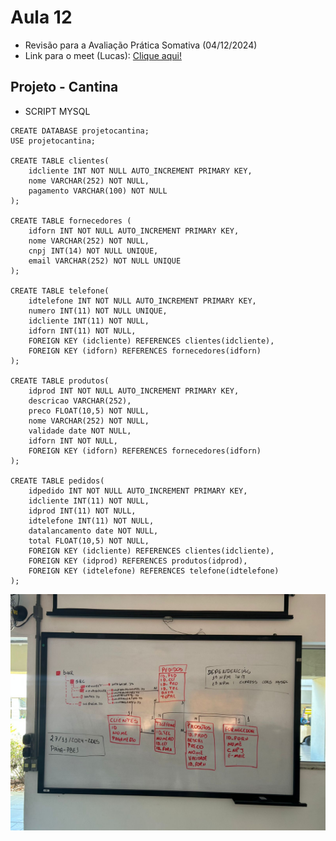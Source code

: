 # Aula 12
- Revisão para a Avaliação Prática Somativa (04/12/2024)
- Link para o meet (Lucas): <a href="https://meet.google.com/rff-pqep-ece">Clique aqui!</a>

## Projeto - Cantina

- SCRIPT MYSQL
```
CREATE DATABASE projetocantina;
USE projetocantina;

CREATE TABLE clientes(
    idcliente INT NOT NULL AUTO_INCREMENT PRIMARY KEY,
    nome VARCHAR(252) NOT NULL,
    pagamento VARCHAR(100) NOT NULL
);

CREATE TABLE fornecedores (
    idforn INT NOT NULL AUTO_INCREMENT PRIMARY KEY,
    nome VARCHAR(252) NOT NULL,
    cnpj INT(14) NOT NULL UNIQUE,
    email VARCHAR(252) NOT NULL UNIQUE
);

CREATE TABLE telefone(
    idtelefone INT NOT NULL AUTO_INCREMENT PRIMARY KEY,
    numero INT(11) NOT NULL UNIQUE,
    idcliente INT(11) NOT NULL,
    idforn INT(11) NOT NULL,
    FOREIGN KEY (idcliente) REFERENCES clientes(idcliente),
    FOREIGN KEY (idforn) REFERENCES fornecedores(idforn)
);

CREATE TABLE produtos(
    idprod INT NOT NULL AUTO_INCREMENT PRIMARY KEY,
    descricao VARCHAR(252),
    preco FLOAT(10,5) NOT NULL,
    nome VARCHAR(252) NOT NULL,
    validade date NOT NULL,
    idforn INT NOT NULL,
    FOREIGN KEY (idforn) REFERENCES fornecedores(idforn)
);

CREATE TABLE pedidos(
    idpedido INT NOT NULL AUTO_INCREMENT PRIMARY KEY,
    idcliente INT(11) NOT NULL,
    idprod INT(11) NOT NULL,
    idtelefone INT(11) NOT NULL,
    datalancamento date NOT NULL,
    total FLOAT(10,5) NOT NULL,
    FOREIGN KEY (idcliente) REFERENCES clientes(idcliente),
    FOREIGN KEY (idprod) REFERENCES produtos(idprod),
    FOREIGN KEY (idtelefone) REFERENCES telefone(idtelefone)
);
```

![alt text](<WhatsApp Image 2024-11-27 at 09.11.43.jpeg>)